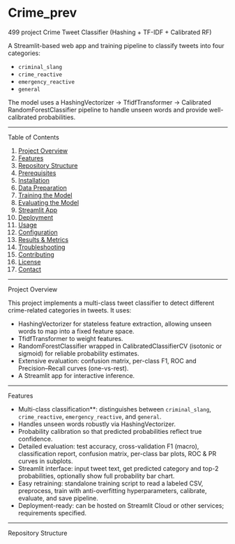 # Crime_prev
499 project
Crime Tweet Classifier (Hashing + TF-IDF + Calibrated RF)

A Streamlit-based web app and training pipeline to classify tweets into four categories:
- `criminal_slang`
- `crime_reactive`
- `emergency_reactive`
- `general`

The model uses a HashingVectorizer → TfidfTransformer → Calibrated RandomForestClassifier pipeline to handle unseen words and provide well-calibrated probabilities.

---

 Table of Contents

1. [Project Overview](#project-overview)  
2. [Features](#features)  
3. [Repository Structure](#repository-structure)  
4. [Prerequisites](#prerequisites)  
5. [Installation](#installation)  
6. [Data Preparation](#data-preparation)  
7. [Training the Model](#training-the-model)  
8. [Evaluating the Model](#evaluating-the-model)  
9. [Streamlit App](#streamlit-app)  
10. [Deployment](#deployment)  
11. [Usage](#usage)  
12. [Configuration](#configuration)  
13. [Results & Metrics](#results--metrics)  
14. [Troubleshooting](#troubleshooting)  
15. [Contributing](#contributing)  
16. [License](#license)  
17. [Contact](#contact)

---

 Project Overview

This project implements a multi-class tweet classifier to detect different crime-related categories in tweets. It uses:

- HashingVectorizer for stateless feature extraction, allowing unseen words to map into a fixed feature space.
- TfidfTransformer to weight features.
- RandomForestClassifier wrapped in CalibratedClassifierCV (isotonic or sigmoid) for reliable probability estimates.
- Extensive evaluation: confusion matrix, per-class F1, ROC and Precision–Recall curves (one-vs-rest).
- A Streamlit app for interactive inference.

---

Features

- Multi-class classification**: distinguishes between `criminal_slang`, `crime_reactive`, `emergency_reactive`, and `general`.
- Handles unseen words robustly via HashingVectorizer.
- Probability calibration so that predicted probabilities reflect true confidence.
- Detailed evaluation: test accuracy, cross-validation F1 (macro), classification report, confusion matrix, per-class bar plots, ROC & PR curves in subplots.
- Streamlit interface: input tweet text, get predicted category and top-2 probabilities, optionally show full probability bar chart.
- Easy retraining: standalone training script to read a labeled CSV, preprocess, train with anti-overfitting hyperparameters, calibrate, evaluate, and save pipeline.
- Deployment-ready: can be hosted on Streamlit Cloud or other services; requirements specified.

---


Repository Structure

